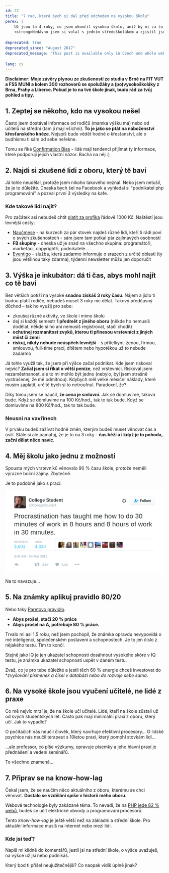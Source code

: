 ```yaml
---
id: 22
title: "7 rad, které bych si dal před odchodem na vysokou školu"
perex: |
    Už jsou to 4 roky, co jsem ukončil vysokou školu, aniž by mi za to dali titul. Během těch 4 let se mě na vysokou školu ptalo lidí, které bych spočítal na prstech jedné ruky. A na titul? Nikdo.<br><br>
    <strong>Nedávno jsem si volal s jedním středoškolákem a zjistil jsem, že vysoká škola je stále brána jako něco posvátného, důležitého a hlavně bez vhledu nikoho jiného než učitelů a rodičů.</strong> Řekl jsem si, že sepíšu svoje postřehy a rady, které bych si moc rád dal 8 let zpátky. <strong>Jestli je ti 18-19 let a zvažuješ co dál, pokračuj.</strong>

deprecated: true
deprecated_since: "August 2017"
deprecated_message: "This post is available only in Czech and whole website was moved to English."

lang: cs
---
```


**Disclaimer: Moje závěry plynou ze zkušeností ze studia v Brně na FIT VUT a FSS MUNI a kolem 300 rozhovorů se spolužáky a (po)vysokoškoláky z Brna, Prahy a Liberce. Pokud je to na tvé škole jinak, budu rád za tvůj pohled a tipy.**


## 1. Zeptej se někoho, kdo na vysokou nešel

Často jsem dostával informace od rodičů (mamka výšku má) nebo od učitelů na střední (tam ji mají všichni). **To je jako se ptát na náboženství křesťanského kněze**. Nejspíš bude vědět hodně o křesťanství, ale o budhismu ti sám od sebe neřekne.

Tomu se říká [Confirmation Bias](https://cs.wikipedia.org/wiki/Konfirma%C4%8Dn%C3%AD_zkreslen%C3%AD) - lidé mají tendenci přijímat ty informace, které podporují jejich vlastní názor. Bacha na něj :)

## 2. Najdi si zkušené lidi z oboru, který tě baví

Já tohle neudělal, protože jsem nikoho takového neznal. Nebo jsem netušil, že je to důležité. Dneska bych šel na Facebook a vyhledal si "podnikatel php programování" a pozval první 3 výsledky na kafe.

### Kde takové lidi najít?

Pro začátek asi nebudeš chtít [platit za profíka](https://poradci.cz/) řádově 1000 Kč. Naštěstí jsou levnější cesty:

- [Naučmese](https://www.naucmese.cz/) - na kurzech za pár stovek najdeš různé lidi, kteří ti rádi poví o svých zkušenostech - sám jsem tam potkal pár zajímavých osobností
- **FB skupiny** - dneska už je snad na všechno skupina: programátoři, markeťáci, copyrightři, podnikatelé...
- [Eventigo](https://eventigo.cz/) - služba, která zadarmo informuje o srazech z určité oblasti (ty jsou většinou taky zdarma), týdenní newsletter můžu jen doporučit


## 3. Výška je inkubátor: dá ti čas, abys mohl najít co tě baví

Bez větších potíží na vysoké **snadno získáš 3 roky času**. Nájem a jídlo ti budou platit rodiče, nebudeš muset 3 roky nic dělat. Takový předčasný důchod &ndash; tak ho využij pro sebe:

- zkoušej různé aktivity, ve škole i mimo školu
- dej si každý semestr **1 předmět z jiného oboru** (někde ho nemusíš dodělat, někde si ho ani nemusíš registrovat, stačí chodit)
- **ochutnej rozmanitost zvyků, kterou ti přinesou vrstevníci z jiných měst či zemi**
- **riskuj, nikdy nebude neúspěch levnější** - s přítelkyní, ženou, firmou, smlouvou, full-time prací, dítětem nebo hypotékou už to nebude zadarmo

Já tohle využil tak, že jsem při výšce začal podnikat. Kde jsem riskoval nejvíc? **Začal jsem si říkat o větší peníze**, než vrstevníci. Riskoval jsem nezaměstnanost, ale to mi mohlo být jedno (nebylo, byl jsem strašně vystrašenej, že mě odmítnou). Kdybych měl velké měsíční náklady, které musím zaplatit, určitě bych si to netroufnul. Paradoxní, že?

Díky tomu jsem se naučil, **že cena je smluvní**. Jak se domluvíme, taková bude. Když se domluvíme na 100 Kč/hod., tak to tak bude. Když se domluvíme na 800 Kč/hod., tak to tak bude.


### Neusni na vavřínech

V prváku budeš zažívat hodně změn, kterým budeš muset věnovat čas a úsilí. Stále si ale pamatuj, že je to na 3 roky - **čas běží a i když je to pohoda, začni dělat něco navíc**.


## 4. Měj školu jako jednu z možností

Spousta mých vrstevníků věnovalo 90 % času škole, protože neměli výrazné boční zájmy.
Zbytečně.

Je to podobně jako s prací:

<img src="/assets/images/posts/2017/university/procrastination.png" class="img-thumbnail">

Na to navazuje...


## 5. Na známky aplikuj pravidlo 80/20

Nebo taky [Paretovo pravidlo](https://cs.wikipedia.org/wiki/Paret%C5%AFv_princip).

- **Abys prošel, stačí 20 % práce**
- **Abys prošel na A, potřebuje 80 % práce.**

Trvalo mi asi 1,5 roku, než jsem pochopil, že známka opravdu nevypovídá o mé inteligenci, společenském postavení a schopnostech. Je to jen číslo z nějakého testu. Tím to končí.

Stejně jako IQ je jen ukazatel schopnosti dosáhnout vysokého skóre v IQ testu, je známka ukazatel schopnosti uspět v daném testu.

Zvaž, co je pro tebe důležité a jestli těch 60 % energie chceš investovat do **zvyšování písmenek a čísel v databázi nebo do rozvoje sebe sama*.


## 6. Na vysoké škole jsou vyučení učitelé, ne lidé z praxe

Co mě nejvíc mrzí je, že na škole učí učitelé. Lidé, kteří na škole zůstali už od svých studentských let. Často pak mají minimální praxi z oboru, který učí. Jak to vypadlo?

O počítačích nás neučil člověk, který navrhuje efektivní procesory...
O lidské psychice nás neučil terapeut s 10letou praxí, který pomohl stovkám lidí...

...ale professor, co píše výzkumy, opravuje písemky a jeho hlavní praxí je přednášení a vedení seminářů.

To všechno znamená...


## 7. Připrav se na know-how-lag

Čekal jsem, že se naučím něco aktuálního z oboru, kterému se chci věnovat. **Dostalo se vzdělání spíše v historii mého oboru.**

Webové technologie byly zakázané téma. To nevadí, že na [PHP jede 82 % webů](https://w3techs.com/technologies/details/pl-php/all/all), budeš se učit elektrické obvody a programování procesorů.

Tento *know-how-lag* je ještě větší než na základní a střední škole. Pro aktuální informace musíš na internet nebo mezi lidi.


### Kde jsi teď?

Napiš mi klidně do komentářů, jestli jsi na střední škole, o výšce uvažuješ, na výšce už jsi nebo podnikáš.

Který bod ti přišel neujužitečnější? Co naopak vidíš úplně jinak?

